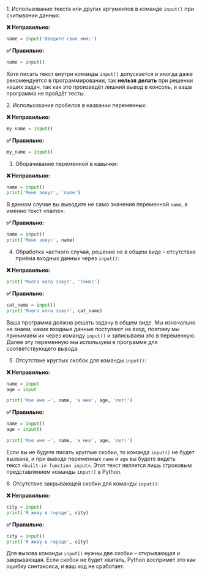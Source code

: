 1. Использование текста или других аргументов в команде `input()` при считывании данных:

**❌ Неправильно:**

```python
name = input('Введите свое имя:')
```

**✅ Правильно:**

```python
name = input()
```

Хотя писать текст внутри команды `input()` допускается и иногда даже рекомендуется в программировании, так **нельзя** **делать** при решении наших задач, так как это произведёт лишний вывод в консоль, и ваша программа не пройдёт тесты.

2. Использование пробелов в названии переменных:

**❌ Неправильно:**

```python
my name = input()
```

**✅ Правильно:**

```python
my_name = input()
```

3. Оборачивание переменной в кавычки:

**❌ Неправильно:**

```python
name = input()
print('Меня зовут', 'name')
```

В данном случае вы выводите не само значения переменной `name`, а именно текст «name».

**✅ Правильно:**

```python
name = input()
print('Меня зовут', name)
```

4. Обработка частного случая, решение не в общем виде – отсутствие приёма входных данных через `input()`:

**❌ Неправильно:**

```python
print('Моего кота зовут', 'Томас')
```

**✅ Правильно:**

```python
cat_name = input()
print('Моего кота зовут', cat_name)
```

Ваша программа должна решать задачу в общем виде. Мы изначально не знаем, какие входные данные поступают на вход, поэтому мы принимаем их через команду `input()` и записываем это в переменную. Далее эту переменную мы используем в программе для соответствующего вывода.

5. Отсутствие круглых скобок для команды `input()`:

**❌ Неправильно:**

```python
name = input
age = input

print('Мое имя –', name, 'и мне', age, 'лет!')
```

**✅ Правильно:**

```python
name = input()
age = input()

print('Мое имя –', name, 'и мне', age, 'лет!')
```

Если вы не будете писать круглые скобки, то команда `input()` не будет вызвана, и при выводе переменных `name` и `age` вы будете видеть текст `<built-in function input>`. Этот текст является лишь строковым представлением команды `input()` в Python.

6. Отсутствие закрывающей скобки для команды `input()`:

**❌ Неправильно:**

```python
city = input(
print('Я живу в городе', city)
```

**✅ Правильно:**

```python
city = input()
print('Я живу в городе', city)
```

Для вызова команды `input()` нужны две скобки – открывающая и закрывающая. Если скобок не будет хватать, Python воспримет это как ошибку синтаксиса, и ваш код не сработает.
